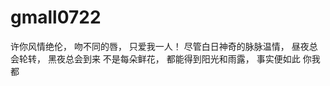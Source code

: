# gmall0722

许你风情绝伦，
    吻不同的唇，
        只爱我一人！
尽管白日神奇的脉脉温情，
    昼夜总会轮转，
       黑夜总会到来
        不是每朵鲜花，
            都能得到阳光和雨露，
                事实便如此
                    你我都
